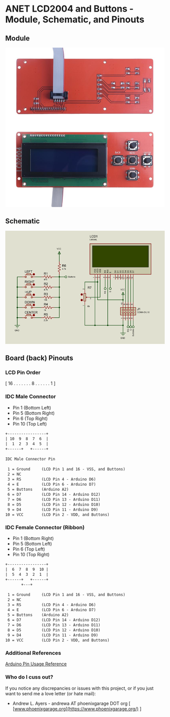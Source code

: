 # ANET LCD2004 and Buttons - Module, Schematic, and Pinouts #

## Module ##

![ANET LCD 2004](LCD2004.jpg)

## Schematic ##

![ANET LCD 2004 Schematic](LCD2004-schematic.png)

## Board (back) Pinouts ##

### LCD Pin Order ###

[ 16 . . . . . . . 8 . . . . . . 1 ]

### IDC Male Connector ###

  * Pin 1 (Bottom Left)
  * Pin 5 (Bottom Right)
  * Pin 6 (Top Right)
  * Pin 10 (Top Left)
``` 
+-----------------+ 
| 10  9  8  7  6  |
|  1  2  3  4  5  |
+------+   +------+ 

IDC Male Connector Pin

 1 = Ground     (LCD Pin 1 and 16 - VSS, and Buttons)
 2 = NC
 3 = RS         (LCD Pin 4 - Arduino D6)
 4 = E          (LCD Pin 6 - Arduino D7)
 5 = Buttons    (Arduino A2)
 6 = D7         (LCD Pin 14 - Arduino D12)
 7 = D6         (LCD Pin 13 - Arduino D11)
 8 = D5         (LCD Pin 12 - Arduino D10)
 9 = D4         (LCD Pin 11 - Arduino D9)
10 = VCC        (LCD Pin 2 - VDD, and Buttons)
```

### IDC Female Connector (Ribbon) ###

  * Pin 1 (Bottom Right)
  * Pin 5 (Bottom Left)
  * Pin 6 (Top Left)
  * Pin 10 (Top Right)

```
+-----------------+
|  6  7  8  9  10 |
|  5  4  3  2  1  |
+------+   +------+
       +---+

 1 = Ground     (LCD Pin 1 and 16 - VSS, and Buttons)
 2 = NC
 3 = RS         (LCD Pin 4 - Arduino D6)
 4 = E          (LCD Pin 6 - Arduino D7)
 5 = Buttons    (Arduino A2)
 6 = D7         (LCD Pin 14 - Arduino D12)
 7 = D6         (LCD Pin 13 - Arduino D11)
 8 = D5         (LCD Pin 12 - Arduino D10)
 9 = D4         (LCD Pin 11 - Arduino D9)
10 = VCC        (LCD Pin 2 - VDD, and Buttons)
```

### Additional References ###

[Arduino Pin Usage Reference](../general/pins.md)

### Who do I cuss out? ###

If you notice any discrepancies or issues with this project, or if you just want to send me a love letter (or hate mail):

* Andrew L. Ayers - andrewa AT phoenixgarage DOT org [ [www.phoenixgarage.org](https://www.phoenixgarage.org/) ]